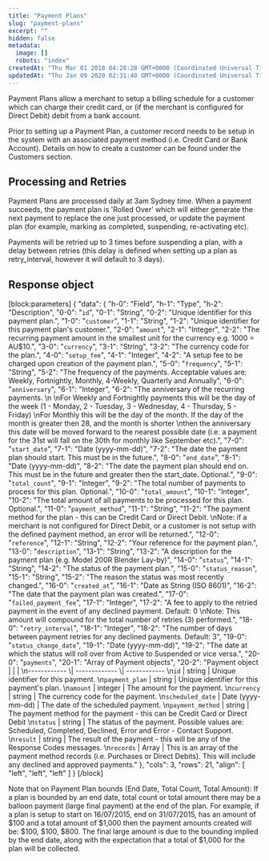 ```yaml
---
title: "Payment Plans"
slug: "payment-plans"
excerpt: ""
hidden: false
metadata: 
  image: []
  robots: "index"
createdAt: "Thu Mar 01 2018 04:28:28 GMT+0000 (Coordinated Universal Time)"
updatedAt: "Thu Jan 09 2020 02:31:40 GMT+0000 (Coordinated Universal Time)"
---
```

Payment Plans allow a merchant to setup a billing schedule for a customer which can charge their credit card, or (if the merchant is configured for Direct Debit) debit from a bank account. 

Prior to setting up a Payment Plan, a customer record needs to be setup in the system with an associated payment method (i.e. Credit Card or Bank Account). Details on how to create a customer can be found under the Customers section.

## Processing and Retries

Payment Plans are processed daily at 3am Sydney time. When a payment succeeds, the payment plan is 'Rolled Over' which will either generate the next payment to replace the one just processed, or update the payment plan (for example, marking as completed, suspending, re-activating etc).

Payments will be retried up to 3 times before suspending a plan, with a delay between retries (this delay is defined when setting up a plan as retry_interval, however it will default to 3 days).

## Response object

[block:parameters]
{
  "data": {
    "h-0": "Field",
    "h-1": "Type",
    "h-2": "Description",
    "0-0": "`id`",
    "0-1": "String",
    "0-2": "Unique identifier for this payment plan.",
    "1-0": "`customer`",
    "1-1": "String",
    "1-2": "Unique identifier for this payment plan's customer.",
    "2-0": "`amount`",
    "2-1": "Integer",
    "2-2": "The recurring payment amount in the smallest unit for the currency e.g. 1000 = AU$10.",
    "3-0": "`currency`",
    "3-1": "String",
    "3-2": "The currency code for the plan.",
    "4-0": "`setup_fee`",
    "4-1": "Integer",
    "4-2": "A setup fee to be charged upon creation of the payment plan.",
    "5-0": "`frequency`",
    "5-1": "String",
    "5-2": "The frequency of the payments. Acceptable values are: Weekly, Fortnightly, Monthly, 4-Weekly, Quarterly and Annually",
    "6-0": "`anniversary`",
    "6-1": "Integer",
    "6-2": "The anniversary of the recurring payments.  \n  \nFor Weekly and Fortnightly payments this will be the day of the week (1 - Monday, 2 - Tuesday, 3 - Wednesday, 4 - Thursday, 5 - Friday)  \nFor Monthly this will be the day of the month. If the day of the month is greater then 28, and the month is shorter  \nthen the anniversary this date will be moved forward to the nearest possible date (i.e. a payment for the 31st will fall on the 30th for monthly like September etc).",
    "7-0": "`start_date`",
    "7-1": "Date (yyyy-mm-dd)",
    "7-2": "The date the payment plan should start. This must be in the future.",
    "8-0": "`end_date`",
    "8-1": "Date (yyyy-mm-dd)",
    "8-2": "The date the payment plan should end on. This must be in the future and greater then the start_date. Optional.",
    "9-0": "`total_count`",
    "9-1": "Integer",
    "9-2": "The total number of payments to process for this plan. Optional.",
    "10-0": "`total_amount`",
    "10-1": "Integer",
    "10-2": "The total amount of all payments to be processed for this plan. Optional.",
    "11-0": "`payment_method`",
    "11-1": "String",
    "11-2": "The payment method for the plan - this can be Credit Card or Direct Debit.  \nNote: if a merchant is not configured for Direct Debit, or a customer is not setup with the defined payment method, an error will be returned.",
    "12-0": "`reference`",
    "12-1": "String",
    "12-2": "Your reference for the payment plan.",
    "13-0": "`description`",
    "13-1": "String",
    "13-2": "A description for the payment plan (e.g. Model 200R Blender Lay-by)",
    "14-0": "`status`",
    "14-1": "String",
    "14-2": "The status of the payment plan.",
    "15-0": "`status_reason`",
    "15-1": "String",
    "15-2": "The reason the status was most recently changed.",
    "16-0": "`created_at`",
    "16-1": "Date as String (ISO 8601)",
    "16-2": "The date that the payment plan was created.",
    "17-0": "`failed_payment_fee`",
    "17-1": "Integer",
    "17-2": "A fee to apply to the retried payment in the event of any declined payment. Default: 0  \nNote: This amount will compound for the total number of retries (3) performed.",
    "18-0": "`retry_interval`",
    "18-1": "Integer",
    "18-2": "The number of days between payment retries for any declined payments. Default: 3",
    "19-0": "`status_change_date`",
    "19-1": "Date (yyyy-mm-dd)",
    "19-2": "The date at which the status will roll over from Active to Suspended or vice versa.",
    "20-0": "`payments`",
    "20-1": "Array of Payment objects",
    "20-2": "Payment object | | |  \n------------ \\| ------------- \\| ------------  \n`id` | string | Unique identifier for this payment.  \n`payment_plan` | string | Unique identifier for this payment's plan.  \n`amount` | integer | The amount for the payment.  \n`currency` | string | The currency code for the payment.  \n`scheduled_date` | Date (yyyy-mm-dd) | The date of the scheduled payment.  \n`payment_method` | string | The payment method for the payment - this can be Credit Card or Direct Debit  \n`status` | string | The status of the payment. Possible values are: Scheduled, Completed, Declined, Error and Error - Contact Support.  \n`result` | string | The result of the payment - this will be any of the Response Codes messages.  \n`records` | Array | This is an array of the payment method records (i.e. Purchases or Direct Debits). This will include any declined and approved payments."
  },
  "cols": 3,
  "rows": 21,
  "align": [
    "left",
    "left",
    "left"
  ]
}
[/block]


Note that on Payment Plan bounds (End Date, Total Count, Total Amount): If a plan is bounded by an end date, total count or total amount there may be a balloon payment (large final payment) at the end of the plan. For example, if a plan is setup to start on 16/07/2015, end on 31/07/2015, has an amount of $100 and a total amount of $1,000 then the payment amounts created will be: $100, $100, $800. The final large amount is due to the bounding implied by the end date, along with the expectation that a total of $1,000 for the plan will be collected.
